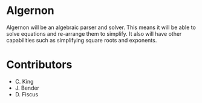 Algernon
========

Algernon will be an algebraic parser and solver. This means it will be able
to solve equations and re-arrange them to simplify. It also will have other 
capabilities such as simplifying square roots and exponents. 

Contributors
============

* C. King
* J. Bender
* D. Fiscus
